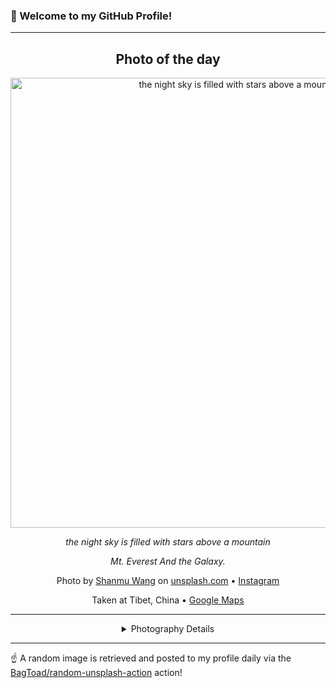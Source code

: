 ### 👋 Welcome to my GitHub Profile!

----
<div align="center">

## Photo of the day
  
  <a href="https://unsplash.com/photos/the-night-sky-is-filled-with-stars-above-a-mountain-cWha1mbYrnQ"><img width="720" src="https://images.unsplash.com/photo-1697606739823-49e666b106be?crop=entropy&cs=tinysrgb&fit=max&fm=jpg&ixid=M3w1OTQ0OTd8MHwxfHJhbmRvbXx8fHx8fHx8fDE3NTg4NjcwNTV8&ixlib=rb-4.1.0&q=80&w=1080" alt="the night sky is filled with stars above a mountain"></a>
  
  <em>the night sky is filled with stars above a mountain</em>
  
  <em>Mt. Everest And the Galaxy.</em>

  Photo by [Shanmu Wang](null) on [unsplash.com](https://unsplash.com/) • [Instagram](https://instagram.com/wshanmu)
  
  Taken at Tibet, China • [Google Maps](https://www.google.com/maps/search/?api=1&query=29.64724,91.11745)
  
  ---
  
<details>
<summary>Photography Details</summary>
  
| Parameter     | Value |
| ------------- | ----- |
| Camera Model  | Nikon Z 6 |
| Exposure Time | 4 |
| Aperture      | 1.8 |
| Focal Length  | 30.6 |
| ISO           | 10000 |
| Location      | Tibet, China (China) |
| Coordinates   | Latitude 29.64724, Longitude 91.11745 |

</details>

</div>

----

☝️ A random image is retrieved and posted to my profile daily via the [BagToad/random-unsplash-action](https://github.com/BagToad/random-unsplash-action) action!
